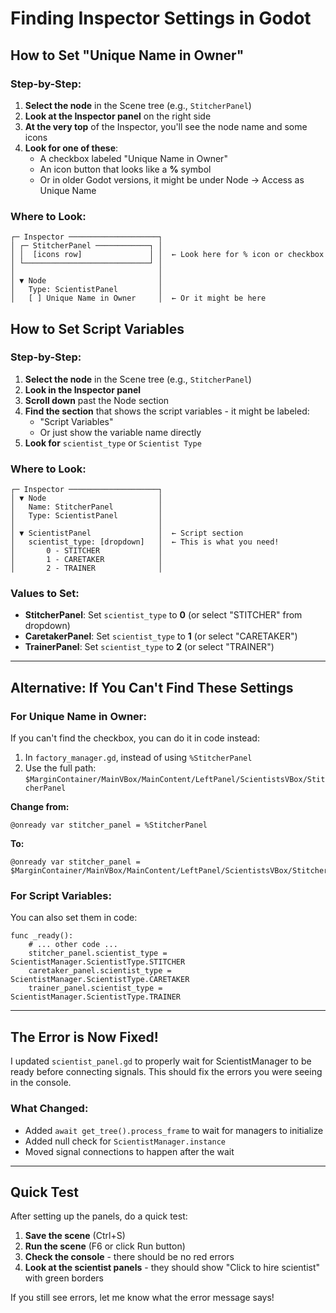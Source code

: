 # Finding Inspector Settings in Godot

## How to Set "Unique Name in Owner"

### Step-by-Step:
1. **Select the node** in the Scene tree (e.g., `StitcherPanel`)
2. **Look at the Inspector panel** on the right side
3. **At the very top** of the Inspector, you'll see the node name and some icons
4. **Look for one of these**:
   - A checkbox labeled "Unique Name in Owner"
   - An icon button that looks like a **%** symbol
   - Or in older Godot versions, it might be under Node → Access as Unique Name

### Where to Look:
```
┌─ Inspector ────────────────────┐
│ ┌─ StitcherPanel ────────────┐ │
│ │  [icons row]               │ │  ← Look here for % icon or checkbox
│ └────────────────────────────┘ │
│                                │
│ ▼ Node                         │
│   Type: ScientistPanel         │
│   [ ] Unique Name in Owner     │  ← Or it might be here
```

## How to Set Script Variables

### Step-by-Step:
1. **Select the node** in the Scene tree (e.g., `StitcherPanel`)
2. **Look in the Inspector panel**
3. **Scroll down** past the Node section
4. **Find the section** that shows the script variables - it might be labeled:
   - "Script Variables"
   - Or just show the variable name directly
5. **Look for** `scientist_type` or `Scientist Type`

### Where to Look:
```
┌─ Inspector ────────────────────┐
│ ▼ Node                         │
│   Name: StitcherPanel          │
│   Type: ScientistPanel         │
│                                │
│ ▼ ScientistPanel               │  ← Script section
│   scientist_type: [dropdown]   │  ← This is what you need!
│       0 - STITCHER             │
│       1 - CARETAKER            │
│       2 - TRAINER              │
```

### Values to Set:
- **StitcherPanel**: Set `scientist_type` to **0** (or select "STITCHER" from dropdown)
- **CaretakerPanel**: Set `scientist_type` to **1** (or select "CARETAKER")
- **TrainerPanel**: Set `scientist_type` to **2** (or select "TRAINER")

---

## Alternative: If You Can't Find These Settings

### For Unique Name in Owner:
If you can't find the checkbox, you can do it in code instead:
1. In `factory_manager.gd`, instead of using `%StitcherPanel`
2. Use the full path: `$MarginContainer/MainVBox/MainContent/LeftPanel/ScientistsVBox/StitcherPanel`

**Change from:**
```gdscript
@onready var stitcher_panel = %StitcherPanel
```

**To:**
```gdscript
@onready var stitcher_panel = $MarginContainer/MainVBox/MainContent/LeftPanel/ScientistsVBox/StitcherPanel
```

### For Script Variables:
You can also set them in code:
```gdscript
func _ready():
    # ... other code ...
    stitcher_panel.scientist_type = ScientistManager.ScientistType.STITCHER
    caretaker_panel.scientist_type = ScientistManager.ScientistType.CARETAKER
    trainer_panel.scientist_type = ScientistManager.ScientistType.TRAINER
```

---

## The Error is Now Fixed!

I updated `scientist_panel.gd` to properly wait for ScientistManager to be ready before connecting signals. This should fix the errors you were seeing in the console.

### What Changed:
- Added `await get_tree().process_frame` to wait for managers to initialize
- Added null check for `ScientistManager.instance`
- Moved signal connections to happen after the wait

---

## Quick Test

After setting up the panels, do a quick test:
1. **Save the scene** (Ctrl+S)
2. **Run the scene** (F6 or click Run button)
3. **Check the console** - there should be no red errors
4. **Look at the scientist panels** - they should show "Click to hire scientist" with green borders

If you still see errors, let me know what the error message says!
